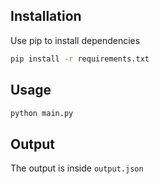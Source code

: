 ## Installation

Use pip to install dependencies

```bash
pip install -r requirements.txt
```

## Usage

```bash
python main.py
```

## Output

The output is inside ```output.json```
